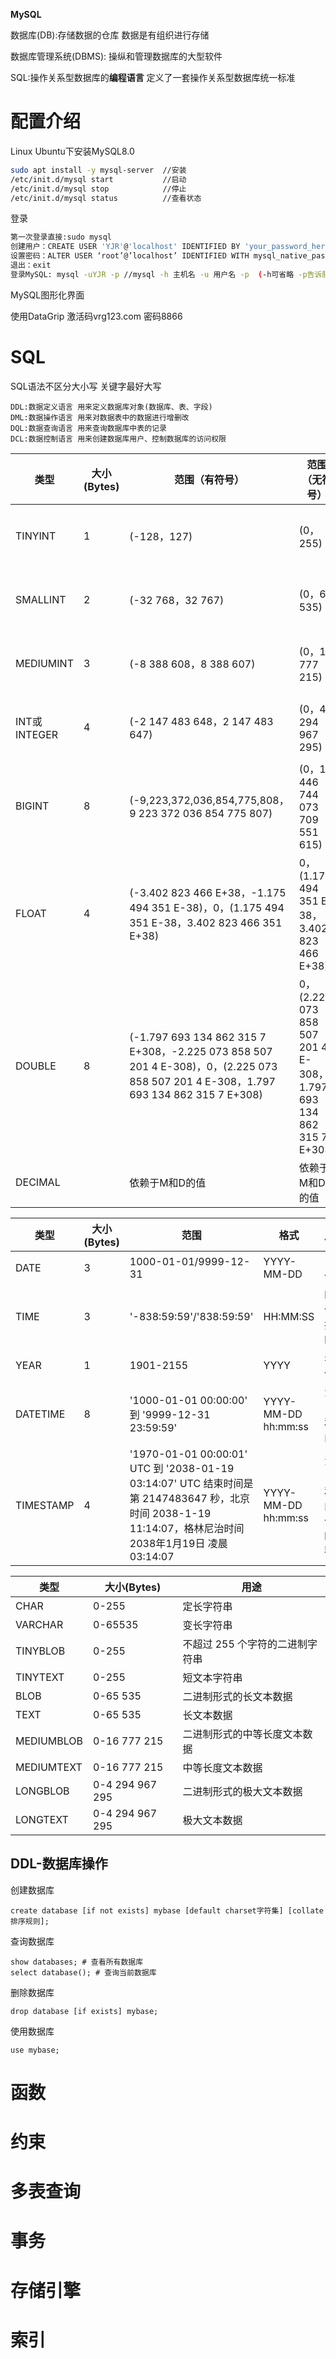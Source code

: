 **MySQL**

数据库(DB):存储数据的仓库 数据是有组织进行存储

数据库管理系统(DBMS): 操纵和管理数据库的大型软件

SQL:操作关系型数据库的**编程语言** 定义了一套操作关系型数据库统一标准
# 配置介绍
Linux Ubuntu下安装MySQL8.0
```bash
sudo apt install -y mysql-server  //安装
/etc/init.d/mysql start           //启动
/etc/init.d/mysql stop            //停止
/etc/init.d/mysql status          //查看状态
```
登录
```bash
第一次登录直接:sudo mysql
创建用户：CREATE USER 'YJR'@'localhost' IDENTIFIED BY 'your_password_here';
设置密码：ALTER USER ‘root’@’localhost’ IDENTIFIED WITH mysql_native_password BY ‘your_password_here’;
退出：exit
登录MySQL: mysql -uYJR -p //mysql -h 主机名 -u 用户名 -p  (-h可省略 -p告诉服务器将用密码登录 如果用户名密码为空 可忽略)
```
MySQL图形化界面

使用DataGrip 激活码vrg123.com 密码8866

# SQL
SQL语法不区分大小写 关键字最好大写
```
DDL:数据定义语言 用来定义数据库对象(数据库、表、字段)
DML:数据操作语言 用来对数据表中的数据进行增删改
DQL:数据查询语言 用来查询数据库中表的记录
DCL:数据控制语言 用来创建数据库用户、控制数据库的访问权限
```
|类型	|大小(Bytes)	|范围（有符号）|	范围（无符号）	|用途|
|-----|-----|-------------|---------------|----|
|TINYINT	|1 	|(-128，127)	|(0，255)	|小整数值|
|SMALLINT|	2 |	(-32 768，32 767)|(0，65 535)	|大整数值|
|MEDIUMINT|	3 |	(-8 388 608，8 388 607)|	(0，16 777 215)	|大整数值|
|INT或INTEGER|4 |	(-2 147 483 648，2 147 483 647)|	(0，4 294 967 295)	|大整数值|
|BIGINT	|8 |	(-9,223,372,036,854,775,808，9 223 372 036 854 775 807)	|(0，18 446 744 073 709 551 615)	|极大整数值|
|FLOAT	|4 |(-3.402 823 466 E+38，-1.175 494 351 E-38)，0，(1.175 494 351 E-38，3.402 823 466 351 E+38)|0，(1.175 494 351 E-38，3.402 823 466 E+38)|	单精度浮点数值|
|DOUBLE	|8|(-1.797 693 134 862 315 7 E+308，-2.225 073 858 507 201 4 E-308)，0，(2.225 073 858 507 201 4 E-308，1.797 693 134 862 315 7 E+308) |0，(2.225 073 858 507 201 4 E-308，1.797 693 134 862 315 7 E+308)|双精度浮点数值|
|DECIMAL| |	依赖于M和D的值	|依赖于M和D的值|	小数值|

|类型	|大小(Bytes)|	范围	|格式|	用途|
|----|-----------|------|-----|-----|
|DATE	|3	|1000-01-01/9999-12-31|	YYYY-MM-DD|	日期值|
|TIME	|3	|'-838:59:59'/'838:59:59'	|HH:MM:SS|	时间值或持续时间|
|YEAR|	1	|1901-2155|	YYYY|	年份值|
|DATETIME|	8	|'1000-01-01 00:00:00' 到 '9999-12-31 23:59:59'|	YYYY-MM-DD hh:mm:ss	|混合日期和时间值|
|TIMESTAMP|	4	|'1970-01-01 00:00:01' UTC 到 '2038-01-19 03:14:07' UTC 结束时间是第 2147483647 秒，北京时间 2038-1-19 11:14:07，格林尼治时间 2038年1月19日 凌晨 03:14:07|YYYY-MM-DD hh:mm:ss	|混合日期和时间值，时间戳|

|类型	|大小(Bytes)|用途|
|-----|-----------|-----|
|CHAR|	0-255|定长字符串|
|VARCHAR|	0-65535 |	变长字符串|
|TINYBLOB	|0-255 |不超过 255 个字符的二进制字符串|
|TINYTEXT|	0-255 |	短文本字符串|
|BLOB	|0-65 535 |二进制形式的长文本数据|
|TEXT|	0-65 535 |	长文本数据|
|MEDIUMBLOB|	0-16 777 215 |	二进制形式的中等长度文本数据|
|MEDIUMTEXT|	0-16 777 215|中等长度文本数据|
|LONGBLOB	|0-4 294 967 295 |二进制形式的极大文本数据|
|LONGTEXT	|0-4 294 967 295 |极大文本数据|
## DDL-数据库操作
创建数据库
```mysql
create database [if not exists] mybase [default charset字符集] [collate 排序规则];
```
查询数据库
```mysql
show databases; # 查看所有数据库
select database(); # 查询当前数据库
```
删除数据库
```mysql
drop database [if exists] mybase;
```
使用数据库
```mysql
use mybase;
```

##

##

##
# 函数

# 约束

# 多表查询

# 事务

# 存储引擎 

# 索引
